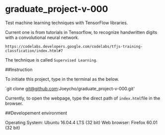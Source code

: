 # graduate_project-v-000
Test machine learning techniques with TensorFlow libraries.

Current one is from tutorials in Tensorflow, to recognize handwritten digits with a convolutional neural network.

`https://codelabs.developers.google.com/codelabs/tfjs-training-classfication/index.html#7`

The technique is called `Supervised Learning`.


##Instruction

To initiate this project, type in the terminal as the below.

`git clone git@github.com:Joeycho/graduate_project-v-000.git'

Currently, to open the webpage, type the direct path of `index.html`file in the browser.

##Developement environment

Operating System: Ubuntu 16.04.4 LTS (32 bit)
Web browser: Firefox 60.01 (32 bit)
